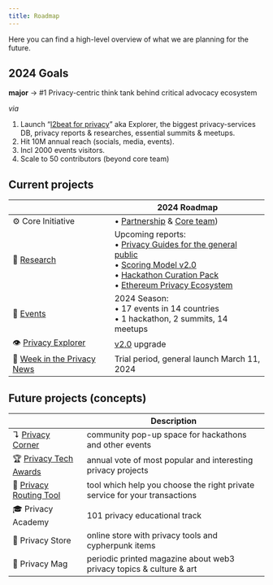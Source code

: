```yaml
---
title: Roadmap
---
```


Here you can find a high-level overview of what we are planning for the future.

## 2024 Goals

**major** → #1 Privacy-centric think tank behind critical advocacy ecosystem 

_via_
1. Launch “[l2beat for privacy](https://explorer.web3privacy.info)” aka Explorer, the biggest privacy-services DB, privacy reports & researches, essential summits & meetups.
2. Hit 10M annual reach (socials, media, events).
3. Incl 2000 events visitors.
4. Scale to 50 contributors (beyond core team)

## Current projects

| | 2024 Roadmap |
| --- | --- |
| ⚙️ Core Initiative | • [Partnership](/get-involved/partnership/) & [Core team](/governance/core-team)) |
| 🔬 [Research](/research/) | Upcoming reports:<br/> • [Privacy Guides for the general public](https://github.com/web3privacy/grants/blob/main/README.md#-privacy-guides)<br/>• [Scoring Model v2.0](https://github.com/web3privacy/grants/blob/main/README.md#-privacy-beat)<br/>• [Hackathon Curation Pack](https://github.com/web3privacy/grants/blob/main/README.md#-hackathon-curation-pack)<br/>• [Ethereum Privacy Ecosystem](https://docs.web3privacy.info/research/ethereum-privacy-ecosystem) |
| 📅 [Events](/events/) | 2024 Season:<br/> • 17 events in 14 countries<br/> • 1 hackathon, 2 summits, 14 meetups |
| 👁️ [Privacy Explorer](/projects/privacy-explorer) | [v2.0](/projects/privacy-explorer#milestones) upgrade |
| 📰 [Week in the Privacy News](/news/week-in-the-privacy) | Trial period, general launch March 11, 2024 |

## Future projects (concepts)

| | Description |
| --- | --- |
| ↴ [Privacy Corner](https://github.com/web3privacy/privacy-corner) | community pop-up space for hackathons and other events |
| 🏆 [Privacy Tech Awards](/projects/privacy-tech-awards) | annual vote of most popular and interesting privacy projects |
| 🔀 [Privacy Routing Tool](https://github.com/web3privacy/grants/blob/main/README.md#-privacy-checker-tool) | tool which help you choose the right private service for your transactions |
| 🎓 Privacy Academy | 101 privacy educational track |
| 🛒 Privacy Store | online store with privacy tools and cypherpunk items |
| 📔 Privacy Mag | periodic printed magazine about web3 privacy topics & culture & art |
